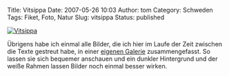 Title: Vitsippa
Date: 2007-05-26 10:03
Author: tom
Category: Schweden
Tags: Fiket, Foto, Natur
Slug: vitsippa
Status: published

[![Vitsippa](http://www.fiket.de/pic/vitsippljus_s.jpg "Vitsippa")](http://www.fiket.de/pic/vitsippljus_l.jpg)

Übrigens habe ich einmal alle Bilder, die ich hier im Laufe der Zeit
zwischen die Texte gestreut habe, in einer [eigenen
Galerie](http://www.fiket.de/bilder/) zusammengefasst. So lassen sie
sich bequemer anschauen und ein dunkler Hintergrund und der weiße Rahmen
lassen Bilder noch einmal besser wirken.

